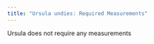 ```yaml
---
title: "Ursula undies: Required Measurements"
---
```


<Note>
Ursula does not require any measurements
</Note>
